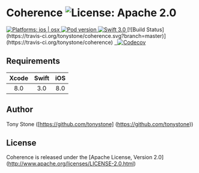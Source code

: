 # Coherence ![License: Apache 2.0](https://img.shields.io/badge/License-Apache%202.0-lightgray.svg?style=flat)

<a href="https://github.com/tonystone/coherence/" target="_blank">
   <img src="https://img.shields.io/badge/Platforms-ios%20%7C%20osx-lightgray.svg?style=flat" alt="Platforms: ios | osx">
</a>
<a href="https://github.com/tonystone/coherence/" target="_blank">
   <img src="https://img.shields.io/cocoapods/v/Coherence.svg?style=flat" alt="Pod version">
</a>
<a href="https://github.com/tonystone/coherence/" target="_blank">
   <img src="https://img.shields.io/badge/Swift-3.0-orange.svg?style=flat" alt="Swift 3.0">
</a>
[![Build Status](https://travis-ci.org/tonystone/coherence.svg?branch=master)](https://travis-ci.org/tonystone/coherence)
<a href="https://codecov.io/gh/tonystone/coherence">
  <img src="https://codecov.io/gh/tonystone/coherence/branch/master/graph/badge.svg" alt="Codecov" />
</a>

## Requirements

| Xcode | Swift | iOS |
|:-----:|:-----:|:---:|
|  8.0  |  3.0  | 8.0 |


## Author

Tony Stone ([https://github.com/tonystone] (https://github.com/tonystone))

## License

Coherence is released under the [Apache License, Version 2.0] (http://www.apache.org/licenses/LICENSE-2.0.html)
